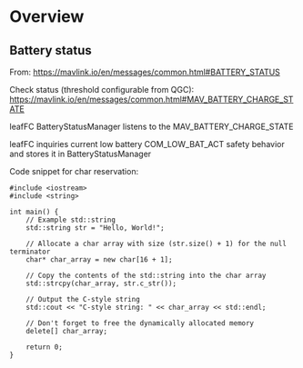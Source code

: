 # Overview

## Battery status
From: https://mavlink.io/en/messages/common.html#BATTERY_STATUS

Check status (threshold configurable from QGC):
https://mavlink.io/en/messages/common.html#MAV_BATTERY_CHARGE_STATE

leafFC BatteryStatusManager listens to the MAV_BATTERY_CHARGE_STATE

leafFC inquiries current low battery COM_LOW_BAT_ACT safety behavior and stores it in BatteryStatusManager

Code snippet for char reservation:
```
#include <iostream>
#include <string>

int main() {
    // Example std::string
    std::string str = "Hello, World!";
    
    // Allocate a char array with size (str.size() + 1) for the null terminator
    char* char_array = new char[16 + 1];
    
    // Copy the contents of the std::string into the char array
    std::strcpy(char_array, str.c_str());

    // Output the C-style string
    std::cout << "C-style string: " << char_array << std::endl;

    // Don't forget to free the dynamically allocated memory
    delete[] char_array;

    return 0;
}

```

